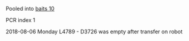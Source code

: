 Pooled into [baits 10](../baits10_2018-09-11)

PCR index 1 

2018-08-06 Monday
L4789 - D3726 was empty after transfer on robot